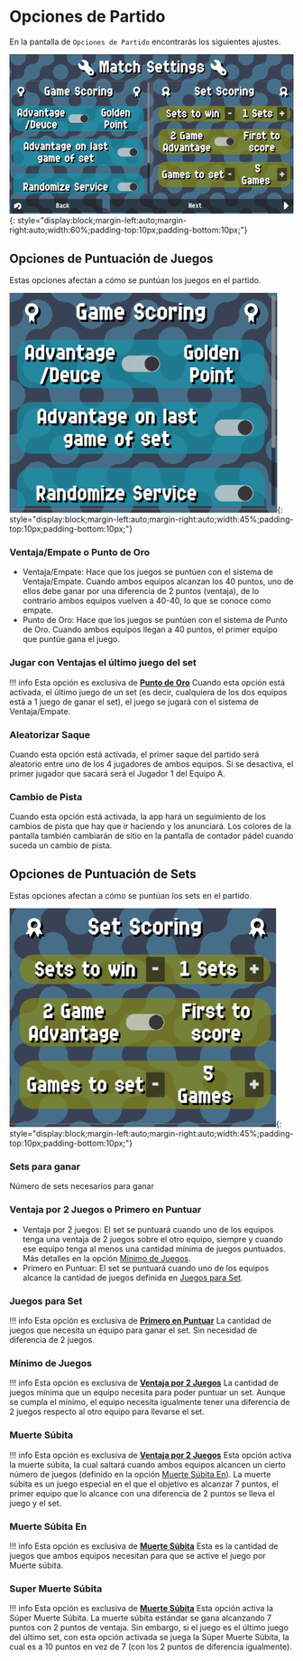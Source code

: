 # Opciones de Partido

En la pantalla de `Opciones de Partido` encontrarás los siguientes ajustes.

![MatchSettings](../assets/matchsettings.png "MatchSettings"){: style="display:block;margin-left:auto;margin-right:auto;width:60%;padding-top:10px;padding-bottom:10px;"}

## Opciones de Puntuación de Juegos

Estas opciones afectan a cómo se puntúan los juegos en el partido.

![GameScoring](../assets/gamescoring.png "GameScoring"){: style="display:block;margin-left:auto;margin-right:auto;width:45%;padding-top:10px;padding-bottom:10px;"}

### Ventaja/Empate o Punto de Oro

- Ventaja/Empate: Hace que los juegos se puntúen con el sistema de Ventaja/Empate. Cuando ambos equipos alcanzan los 40 puntos, uno de ellos debe ganar por una diferencia de 2 puntos (ventaja), de lo contrario ambos equipos vuelven a 40-40, lo que se conoce como empate.
- Punto de Oro: Hace que los juegos se puntúen con el sistema de Punto de Oro. Cuando ambos equipos llegan a 40 puntos, el primer equipo que puntúe gana el juego.

### Jugar con Ventajas el último juego del set

!!! info
    Esta opción es exclusiva de [**Punto de Oro**](./match.md#ventajaempate-o-punto-de-oro)
Cuando esta opción está activada, el último juego de un set (es decir, cualquiera de los dos equipos está a 1 juego de ganar el set), el juego se jugará con el sistema de Ventaja/Empate.

### Aleatorizar Saque

Cuando esta opción está activada, el primer saque del partido será aleatorio entre uno de los 4 jugadores de ambos equipos. Si se desactiva, el primer jugador que sacará será el Jugador 1 del Equipo A.

### Cambio de Pista

Cuando esta opción está activada, la app hará un seguimiento de los cambios de pista que hay que ir haciendo y los anunciará. Los colores de la pantalla también cambiarán de sitio en la pantalla de contador pádel cuando suceda un cambio de pista.

## Opciones de Puntuación de Sets

Estas opciones afectan a cómo se puntúan los sets en el partido.

![SetScoring](../assets/setscoring.png "SetScoring"){: style="display:block;margin-left:auto;margin-right:auto;width:45%;padding-top:10px;padding-bottom:10px;"}

### Sets para ganar

Número de sets necesarios para ganar

### Ventaja por 2 Juegos o Primero en Puntuar

- Ventaja por 2 juegos: El set se puntuará cuando uno de los equipos tenga una ventaja de 2 juegos sobre el otro equipo, siempre
 y cuando ese equipo tenga al menos una cantidad mínima de juegos puntuados. Más detalles en la opción [Mínimo de Juegos](./match.md#mínimo-de-juegos).
- Primero en Puntuar: El set se puntuará cuando uno de los equipos alcance la cantidad de juegos definida en [Juegos para Set](./match.md#juegos-para-set).

### Juegos para Set

!!! info
    Esta opción es exclusiva de [**Primero en Puntuar**](./match.md#ventaja-por-2-juegos-o-primero-en-puntuar)
La cantidad de juegos que necesita un equipo para ganar el set. Sin necesidad de diferencia de 2 juegos.

### Mínimo de Juegos

!!! info
    Esta opción es exclusiva de [**Ventaja por 2 Juegos**](./match.md#ventaja-por-2-juegos-o-primero-en-puntuar)
La cantidad de juegos mínima que un equipo necesita para poder puntuar un set. Aunque se cumpla el mínimo, el equipo necesita igualmente tener una diferencia de 2 juegos respecto al otro equipo para llevarse el set.

### Muerte Súbita

!!! info
    Esta opción es exclusiva de [**Ventaja por 2 Juegos**](./match.md#ventaja-por-2-juegos-o-primero-en-puntuar)
Esta opción activa la muerte súbita, la cual saltará cuando ambos equipos alcancen un cierto número de juegos (definido en la opción [Muerte Súbita En](./match#muerte-súbita-en)). La muerte súbita es un juego especial en el que el objetivo es alcanzar 7 puntos, el primer equipo que lo alcance con una diferencia de 2 puntos se lleva el juego y el set.

### Muerte Súbita En

!!! info
    Esta opción es exclusiva de [**Muerte Súbita**](./match.md#muerte-súbita)
Esta es la cantidad de juegos que ambos equipos necesitan para que se active el juego por Muerte súbita.

### Super Muerte Súbita

!!! info
    Esta opción es exclusiva de [**Muerte Súbita**](./match.md#muerte-súbita)
Esta opción activa la Súper Muerte Súbita. La muerte súbita estándar se gana alcanzando 7 puntos con 2 puntos de ventaja. Sin embargo, si el juego es el último juego del último set, con esta opción activada se juega la Súper Muerte Súbita, la cual es a 10 puntos en vez de 7 (con los 2 puntos de diferencia igualmente).
